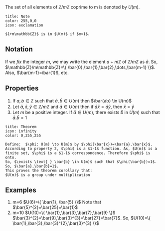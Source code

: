 The set of all elements of $\mathbb{Z}/m\mathbb{Z}$ coprime to m is denoted by $U(m)$.

```ad-note
title: Note
color: 255,0,0
icon: exclamation

$1+m\mathbb{Z}$ is in $U(m)$ if $m>1$.
```

## Notation

If we *fix* the integer $m$, we may write the element $a+m\mathbb{Z}$ of $\mathbb{Z}/m\mathbb{Z}$ as $\bar{a}$. So, $\mathbb{Z}/m\mathbb{Z}=\{ \bar{0},\bar{1},\bar{2},\dots,\bar{m-1} \}$. Also, $\bar{m-1}=\bar{1}$, etc.

## Properties

1. If $a,b \in \mathbb{Z}$ such that $\bar{a},\bar{b} \in U(m)$ then $\bar{ab} \in U(m)$
2. Let $\bar{a},\bar{x},\bar{y} \in \mathbb{Z}/m\mathbb{Z}$ and $\bar{a} \in U(m)$ then if $\bar{a}\bar{x}=\bar{a}\bar{y}$, then $\bar{x}=\bar{y}$
3. Let $m$ be a positive integer. If $\bar{a} \in U(m)$, there exists $\bar{b}$ in $U(m)$ such that $\bar{a}.\bar{b}=1$
```ad-note
title: Theorem
icon: infinity
color: 0,255,255

Define:  $\phi: U(m) \to U(m)$ by $\phi(\bar{x})=\bar{a}.\bar{x}$.
According to property 2, $\phi$ is a $1-1$ function. As, $U(m)$ is a finite set, $\phi$ is a $1-1$ correspondence. Therefore $\phi$ is onto.
So, $\exists \text{ } \bar{b} \in U(m)$ such that $\phi(\bar{b})=1$.
So, $\bar{a},\bar{b}=1$.
This proves the theorem corollary that:
$U(m)$ is a group under multiplication
```

## Examples

1. m=6
	$U(6)=\{ \bar{1}, \bar{5} \}$
	Note that $\bar{5}^{2}=\bar{25}=\bar{1}$
2. m=10
	$U(10)=\{ \bar{1},\bar{3},\bar{7},\bar{9} \}$
	$\bar{3}^{2}=\bar{9},\bar{3}^{3}=\bar{27}=\bar{7}$. So,
	$U(10)=\{ \bar{1},\bar{3},\bar{3}^{2},\bar{3}^{3} \}$